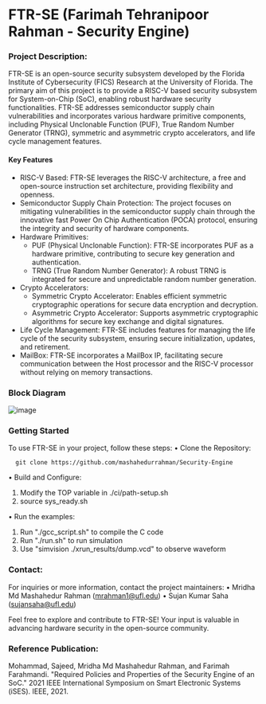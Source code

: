 # FTR-SE (Farimah Tehranipoor Rahman - Security Engine)

### Project Description:

FTR-SE is an open-source security subsystem developed by the Florida Institute of Cybersecurity (FICS) Research at the University of Florida. The primary aim of this project is to provide a RISC-V based security subsystem for System-on-Chip (SoC), enabling robust hardware security functionalities. FTR-SE addresses semiconductor supply chain vulnerabilities and incorporates various hardware primitive components, including Physical Unclonable Function (PUF), True Random Number Generator (TRNG), symmetric and asymmetric crypto accelerators, and life cycle management features. 

#### Key Features
*	RISC-V Based: FTR-SE leverages the RISC-V architecture, a free and open-source instruction set architecture, providing flexibility and openness.
*	Semiconductor Supply Chain Protection: The project focuses on mitigating vulnerabilities in the semiconductor supply chain through the innovative fast Power On Chip Authentication (POCA) protocol, ensuring the integrity and security of hardware components.
*	Hardware Primitives:
	* PUF (Physical Unclonable Function): FTR-SE incorporates PUF as a hardware primitive, contributing to secure key generation and authentication.
	* TRNG (True Random Number Generator): A robust TRNG is integrated for secure and unpredictable random number generation.
*	Crypto Accelerators:
	* Symmetric Crypto Accelerator: Enables efficient symmetric cryptographic operations for secure data encryption and decryption.
	* Asymmetric Crypto Accelerator: Supports asymmetric cryptographic algorithms for secure key exchange and digital signatures.
*	Life Cycle Management: FTR-SE includes features for managing the life cycle of the security subsystem, ensuring secure initialization, updates, and retirement.
*	MailBox: FTR-SE incorporates a MailBox IP, facilitating secure communication between the Host processor and the RISC-V processor without relying on memory transactions.



### Block Diagram
 ![image](https://github.com/mashahedurrahman/Security-Engine/assets/89419440/90fe68db-a864-429f-b670-7fae86d7ee49)


### Getting Started

To use FTR-SE in your project, follow these steps:
•	Clone the Repository:
       
      git clone https://github.com/mashahedurrahman/Security-Engine

•	Build and Configure:
1.	Modify the TOP variable in ./ci/path-setup.sh
2.	source sys_ready.sh

•	Run the examples:
1.	Run "./gcc_script.sh" to compile the C code
2.	Run "./run.sh" to run simulation
3.	Use "simvision ./xrun_results/dump.vcd" to observe waveform

### Contact:   

For inquiries or more information, contact the project maintainers:
•	Mridha Md Mashahedur Rahman (mrahman1@ufl.edu)
•	Sujan Kumar Saha (sujansaha@ufl.edu)

Feel free to explore and contribute to FTR-SE! Your input is valuable in advancing hardware security in the open-source community.

### Reference Publication:

Mohammad, Sajeed, Mridha Md Mashahedur Rahman, and Farimah Farahmandi. "Required Policies and Properties of the Security Engine of an SoC." 2021 IEEE International Symposium on Smart Electronic Systems (iSES). IEEE, 2021.


